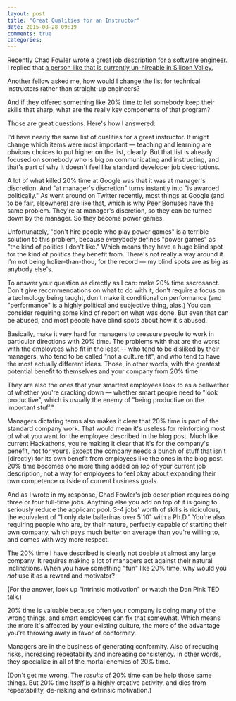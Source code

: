```yaml
---
layout: post
title: "Great Qualities for an Instructor"
date: 2015-08-28 09:19
comments: true
categories: 
---
```


Recently Chad Fowler wrote a <a
href="https://medium.com/@chadfowler/the-best-job-description-for-an-engineer-ever-written-57b42919cc2f">great
job description for a software engineer</a>. I replied that <a
href="http://codefol.io/posts/tech-companies-why-you-cant-hire-engineers-and-how-to-fix">a
person like that is currently un-hireable in Silicon Valley.</a>

Another fellow asked me, how would I change the list for technical instructors rather than straight-up engineers?

And if they offered something like 20% time to let somebody keep their skills that sharp, what are the really key components
of that program?

Those are great questions. Here's how I answered:

I'd have nearly the same list of qualities for a great instructor. It
might change which items were most important &mdash; teaching and
learning are obvious choices to put higher on the list, clearly. But
that list is already focused on somebody who is big on communicating
and instructing, and that's part of why it doesn't feel like standard
developer job descriptions.

A lot of what killed 20% time at Google was that it was at manager's
discretion. And "at manager's discretion" turns instantly into "is
awarded politically." As went around on Twitter recently, most things
at Google (and to be fair, elsewhere) are like that, which is why Peer
Bonuses have the same problem. They're at manager's discretion, so
they can be turned down by the manager. So they become power games.

Unfortunately, "don't hire people who play power games" is a terrible
solution to this problem, because everybody defines "power games" as
"the kind of politics I don't like." Which means they have a huge
blind spot for the kind of politics they benefit from. There's not
really a way around it. I'm not being holier-than-thou, for the record
&mdash; my blind spots are as big as anybody else's.

To answer your question as directly as I can: make 20% time
sacrosanct. Don't give recommendations on what to do with it, don't
require a focus on a technology being taught, don't make it
conditional on performance (and "performance" is a highly political
and subjective thing, alas.) You can consider requiring some kind of
report on what was done. But even that can be abused, and most people
have blind spots about how it's abused.

Basically, make it very hard for managers to pressure people to work
in particular directions with 20% time. The problems with that are the
worst with the employees who fit in the least -- who tend to be
disliked by their managers, who tend to be called "not a culture fit",
and who tend to have the most actually different ideas. Those, in
other words, with the greatest potential benefit to themselves and
your company from 20% time.

They are also the ones that your smartest employees look to as a
bellwether of whether you're cracking down &mdash; whether smart
people need to "look productive", which is usually the enemy of "being
productive on the important stuff."

Managers dictating terms also makes it clear that 20% time is part of
the standard company work. That would mean it's useless for
reinforcing most of what you want for the employee described in the
blog post. Much like current Hackathons, you're making it clear that
it's for the company's benefit, not for yours. Except the company
needs a bunch of stuff that isn't (directly) for its own benefit from
employees like the ones in the blog post. 20% time becomes one more
thing added on *top* of your current job description, not a way for
employees to feel okay about expanding their own competence outside
of current business goals.

And as I wrote in my response, Chad Fowler's job description requires
doing three or four full-time jobs. Anything else you add on top of it
is going to seriously reduce the applicant pool. 3-4 jobs' worth of skills is
ridiculous, the equivalent of "I only date ballerinas over 5'10" with a
Ph.D." You're also requiring people who are,
by their nature, perfectly capable of starting their own company,
which pays much better on average than you're willing to, and comes
with way more respect.

The 20% time I have described is clearly not doable at almost any
large company. It requires making a lot of managers act against their
natural inclinations. When you have something "fun" like 20% time, why
would you *not* use it as a reward and motivator?

(For the answer, look up "intrinsic motivation" or watch the Dan Pink TED talk.)

20% time is valuable because often your company is doing many of the
wrong things, and smart employees can fix that somewhat. Which means
the more it's affected by your existing culture, the more of the
advantage you're throwing away in favor of conformity.

Managers are in the business of generating conformity. Also of
reducing risks, increasing repeatability and increasing
consistency. In other words, they specialize in all of the mortal
enemies of 20% time.

(Don't get me wrong. The *results* of 20% time can be help those same
things. But 20% time *itself* is a highly creative activity, and dies
from repeatability, de-risking and extrinsic motivation.)
